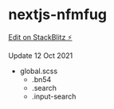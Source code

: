 # nextjs-nfmfug
[Edit on StackBlitz ⚡️](https://stackblitz.com/github/fatihmuhamadridho/Project)

Update 12 Oct 2021
- global.scss
  - .bn54
  - .search
  - .input-search
